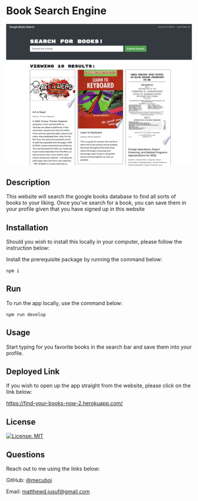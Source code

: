 # Book Search Engine

![HOMEPAGE](./images/screenshot.png)

## Description

This website will search the google books database to find all sorts of books to your liking. Once you've search for a book, you can save them in your profile given that you have signed up in this website

## Installation

Should you wish to install this locally in your computer, please follow the instruction below:

Install the prerequisite package by running the command below:
```
npm i
```


## Run

To run the app locally, use the command below:
```
npm run develop
```

## Usage

Start typing for you favorite books in the search bar and save them into your profile.

## Deployed Link

If you wish to open up the app straight from the website, please click on the link below:

https://find-your-books-now-2.herokuapp.com/


## License

[![License: MIT](https://img.shields.io/badge/License-MIT-yellow.svg)](https://github.com/mecuboi/book-search-engine/blob/main/LICENSE)


## Questions

Reach out to me using the links below: 

GitHub: [@mecuboi](https://github.com/mecuboi)

Email: matthewd.jusuf@gmail.com
